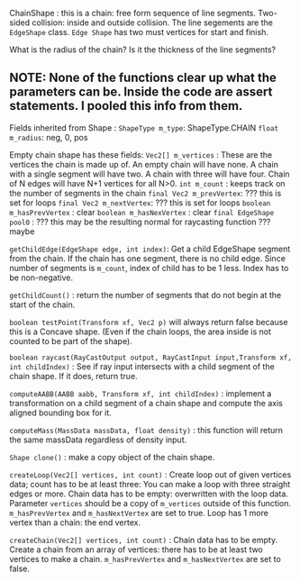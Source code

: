 ChainShape : this is a chain: free form sequence of line segments. Two-sided collision: inside and outside collision. The line segements are the `EdgeShape` class.
`Edge Shape` has two must vertices for start and finish.

What is the radius of the chain? Is it the thickness of the line segments?

## NOTE: None of the functions clear up what the parameters can be. Inside the code are assert statements. I pooled this info from them.

Fields inherited from Shape :
    `ShapeType m_type`: ShapeType.CHAIN
    `float m_radius`: neg, 0, pos

Empty chain shape has these fields:
    `Vec2[] m_vertices` :  These are the vertices the chain is made up of. An empty chain will have none. A chain with a single segment will have two. A chain with three will have four. Chain of N edges will have N+1 vertices for all N>0.
    `int m_count` : keeps track on the number of segments in the chain
    `final Vec2 m_prevVertex`: ??? this is set for loops
    `final Vec2 m_nextVertex`: ??? this is set for loops
    `boolean m_hasPrevVertex` : clear
    `boolean m_hasNexVertex` : clear
    `final EdgeShape pool0` : ??? this may be the resulting normal for raycasting function ??? maybe 

`getChildEdge(EdgeShape edge, int index)`: Get a child EdgeShape segment from the chain. If the chain has one segment, there is no child edge. Since number of segments is `m_count`, index of child has to be 1 less. Index has to be non-negative. 

`getChildCount()` : return the number of segments that do not begin at the start of the chain.

`boolean testPoint(Transform xf, Vec2 p)` will always return false because this is a Concave shape. (Even if the chain loops, the area inside is not counted to be part of the shape).

`boolean raycast(RayCastOutput output, RayCastInput input,Transform xf, int childIndex)` : See if ray input intersects with a child segment of the chain shape. If it does, return true.

`computeAABB(AABB aabb, Transform xf, int childIndex)` : implement a transformation on a child segment of a chain shape and compute the axis aligned bounding box for it.

`computeMass(MassData massData, float density)` : this function will return the same massData regardless of density input.

`Shape clone()` : make a copy object of the chain shape.

`createLoop(Vec2[] vertices, int count)` : Create loop out of given vertices data; count has to be at least three: You can make a loop with three straight edges or more. Chain data has to be empty: overwritten with the loop data.
Parameter `vertices` should be a copy of `m_vertices` outside of this function. `m_hasPrevVertex` and `m_hasNextVertex` are set to true. Loop has 1 more vertex than a chain: the end vertex.

`createChain(Vec2[] vertices, int count)` : Chain data has to be empty. Create a chain from an array of vertices: there has to be at least two vertices to make a chain. `m_hasPrevVertex` and `m_hasNextVertex` are set to false.
